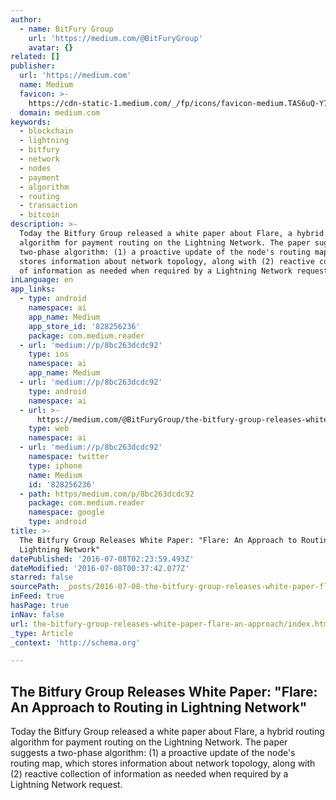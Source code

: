 ```yaml
---
author:
  - name: BitFury Group
    url: 'https://medium.com/@BitFuryGroup'
    avatar: {}
related: []
publisher:
  url: 'https://medium.com'
  name: Medium
  favicon: >-
    https://cdn-static-1.medium.com/_/fp/icons/favicon-medium.TAS6uQ-Y7kcKgi0xjcYHXw.ico
  domain: medium.com
keywords:
  - blockchain
  - lightning
  - bitfury
  - network
  - nodes
  - payment
  - algorithm
  - routing
  - transaction
  - bitcoin
description: >-
  Today the Bitfury Group released a white paper about Flare, a hybrid routing
  algorithm for payment routing on the Lightning Network. The paper suggests a
  two-phase algorithm: (1) a proactive update of the node's routing map, which
  stores information about network topology, along with (2) reactive collection
  of information as needed when required by a Lightning Network request.
inLanguage: en
app_links:
  - type: android
    namespace: ai
    app_name: Medium
    app_store_id: '828256236'
    package: com.medium.reader
  - url: 'medium://p/8bc263dcdc92'
    type: ios
    namespace: ai
    app_name: Medium
  - url: 'medium://p/8bc263dcdc92'
    type: android
    namespace: ai
  - url: >-
      https://medium.com/@BitFuryGroup/the-bitfury-group-releases-white-paper-flare-an-approach-to-routing-in-lightning-network-8bc263dcdc92
    type: web
    namespace: ai
  - url: 'medium://p/8bc263dcdc92'
    namespace: twitter
    type: iphone
    name: Medium
    id: '828256236'
  - path: https/medium.com/p/8bc263dcdc92
    package: com.medium.reader
    namespace: google
    type: android
title: >-
  The Bitfury Group Releases White Paper: "Flare: An Approach to Routing in
  Lightning Network"
datePublished: '2016-07-08T02:23:59.493Z'
dateModified: '2016-07-08T00:37:42.077Z'
starred: false
sourcePath: _posts/2016-07-08-the-bitfury-group-releases-white-paper-flare-an-approach.md
inFeed: true
hasPage: true
inNav: false
url: the-bitfury-group-releases-white-paper-flare-an-approach/index.html
_type: Article
_context: 'http://schema.org'

---
```

<article style=""><h1>The Bitfury Group Releases White Paper: "Flare: An Approach to Routing in Lightning Network"</h1><p>Today the Bitfury Group released a white paper about Flare, a hybrid routing algorithm for payment routing on the Lightning Network. The paper suggests a two-phase algorithm: (1) a proactive update of the node's routing map, which stores information about network topology, along with (2) reactive collection of information as needed when required by a Lightning Network request.</p></article>